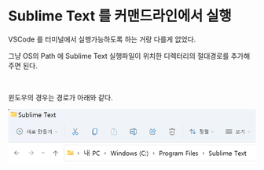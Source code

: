 # Sublime Text 를 커맨드라인에서 실행

VSCode 를 터미널에서 실행가능하도록 하는 거랑 다를게 없었다.<br>

그냥 OS의 Path 에 Sublime Text 실행파일이 위치한 디렉터리의 절대경로를 추가해주면 된다.<br>

<br>

윈도우의 경우는 경로가 아래와 같다.

![1](./img/SUBLIME-TEXT-COMMAND-LINE-EXECUTE/1.png)

<br>





